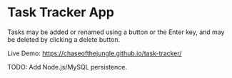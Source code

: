 # Task Tracker App

Tasks may be added or renamed using a button or the Enter key, and may be deleted by clicking a delete button.

Live Demo: https://chaseofthejungle.github.io/task-tracker/

TODO: Add Node.js/MySQL persistence.
